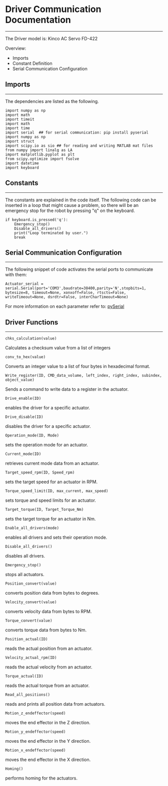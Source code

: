# Driver Communication Documentation
---------

The Driver model is: Kinco AC Servo FD-422

Overview:  
- Imports
- Constant Definition
- Serial Communication Configuration  

## Imports
---------

The dependencies are listed as the following. 
```
import numpy as np
import math
import timeit
import math
import time
import serial  ## for serial communication: pip install pyserial
import numpy as np
import struct
import scipy.io as sio ## for reading and writing MATLAB mat files
from numpy import linalg as LA
import matplotlib.pyplot as plt
from scipy.optimize import fsolve
import datetime
import keyboard
```

## Constants 
---------

The constants are explained in the code itself. The following code can be inserted in a loop that might cause a problem, so there will be an emergency stop for the robot by pressing "q" on the keyboard.

```
if keyboard.is_pressed('q'):
    Emergency_stop()
    Disable_all_drivers()
    print("Loop terminated by user.")
    break
```

## Serial Communication Configuration  
---------

The following snippet of code activates the serial ports to communicate with them:

```
Actuator_serial = serial.Serial(port='COM3',baudrate=38400,parity='N',stopbits=1, bytesize=8, timeout=None, xonxoff=False, rtscts=False,  writeTimeout=None, dsrdtr=False, interCharTimeout=None)
```

For more information on each parameter refer to: [pySerial](https://pyserial.readthedocs.io/en/latest/pyserial_api.html)


## Driver Functions 
---------

`chks_calculation(value)`

Calculates a checksum value from a list of integers 

`conv_to_hex(value)` 

Converts an integer value to a list of four bytes in hexadecimal format.

`Write_register(ID, CMD_data_volume, left_index, right_index, subindex, object_value)` 

Sends a command to write data to a register in the actuator.

`Drive_enable(ID)` 

enables the driver for a specific actuator.

`Drive_disable(ID)` 

disables the driver for a specific actuator.

`Operation_mode(ID, Mode)` 

sets the operation mode for an actuator.

`Current_mode(ID)` 

retrieves current mode data from an actuator.

`Target_speed_rpm(ID, Speed_rpm)` 

sets the target speed for an actuator in RPM.

`Torque_speed_limit(ID, max_current, max_speed)` 

sets torque and speed limits for an actuator.

`Target_torque(ID, Target_Torque_Nm)` 

sets the target torque for an actuator in Nm.

`Enable_all_drivers(mode)` 

enables all drivers and sets their operation mode.

`Disable_all_drivers()` 

disables all drivers.

`Emergency_stop()` 

stops all actuators.

`Position_convert(value)` 

converts position data from bytes to degrees.

`Velocity_convert(value)` 

converts velocity data from bytes to RPM.

`Torque_convert(value)` 

converts torque data from bytes to Nm.

`Position_actual(ID)` 

reads the actual position from an actuator.

`Velocity_actual_rpm(ID)` 

reads the actual velocity from an actuator.

`Torque_actual(ID)` 

reads the actual torque from an actuator.

`Read_all_positions()`

reads and prints all position data from actuators.

`Motion_z_endeffector(speed)` 

moves the end effector in the Z direction.

`Motion_y_endeffector(speed)` 

moves the end effector in the Y direction.

`Motion_x_endeffector(speed)` 

moves the end effector in the X direction.

`Homing()` 

performs homing for the actuators.


